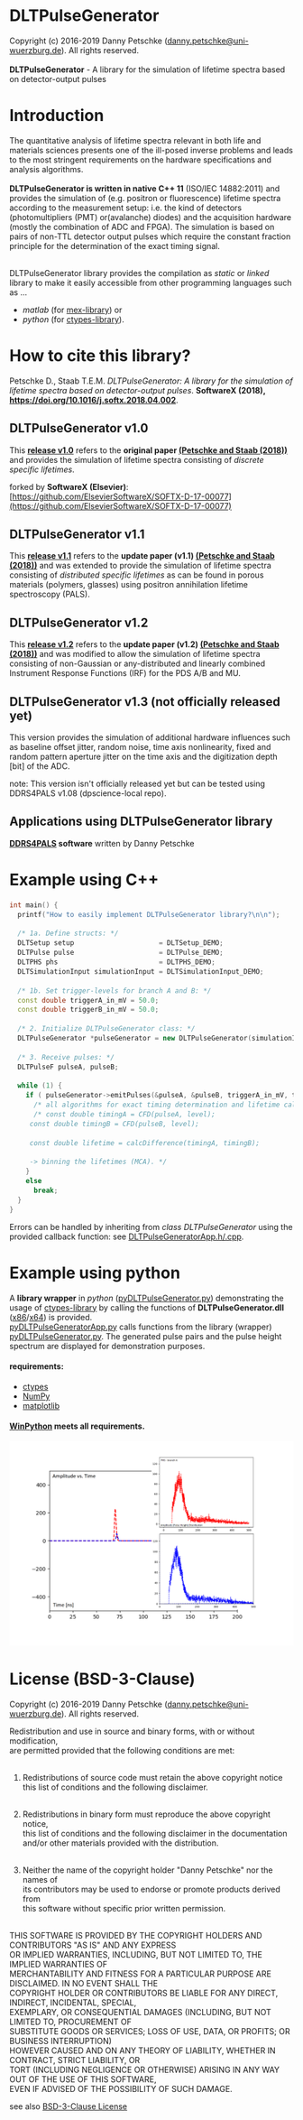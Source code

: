 # DLTPulseGenerator
Copyright (c) 2016-2019 Danny Petschke (danny.petschke@uni-wuerzburg.de). All rights reserved.<br><br>
<b>DLTPulseGenerator</b> - A library for the simulation of lifetime spectra based on detector-output pulses

# Introduction

The quantitative analysis of lifetime spectra relevant in both life and materials sciences presents one of the ill-posed inverse problems and leads to the most stringent requirements on the hardware specifications and analysis algorithms.<br><br>
<b>DLTPulseGenerator is written in native C++ 11</b> (ISO/IEC 14882:2011) and provides the simulation of (e.g. positron or fluorescence) lifetime spectra according to the measurement setup: i.e. the kind of detectors (photomultipliers (PMT) or(avalanche) diodes) and the acquisition hardware (mostly the combination of ADC and FPGA). 
The simulation is based on pairs of non-TTL detector output pulses which require the constant fraction principle for the determination of the exact timing signal.<br><br>

DLTPulseGenerator library provides the compilation as <i>static</i> or <i>linked</i> library to make it easily accessible from other programming languages such as ...<br>
- <i>matlab</i> (for [mex-library](https://de.mathworks.com/help/matlab/matlab_external/standalone-example.html)) or<br>
- <i>python</i> (for [ctypes-library](https://docs.python.org/3/library/ctypes.html)). 

# How to cite this library?

Petschke D., Staab T.E.M. <i>DLTPulseGenerator: A library for the simulation of lifetime spectra based on detector-output pulses</i>. <b>SoftwareX (2018), https://doi.org/10.1016/j.softx.2018.04.002</b>.

## DLTPulseGenerator v1.0

This <b>[release v1.0](https://github.com/dpscience/DLTPulseGenerator/releases/tag/1.0)</b> refers to the <b>original paper [(Petschke and Staab (2018))](https://doi.org/10.1016/j.softx.2018.04.002)</b> and provides the simulation of lifetime spectra consisting of <i>discrete specific lifetimes</i>.

forked by <b>SoftwareX (Elsevier)</b>: [https://github.com/ElsevierSoftwareX/SOFTX-D-17-00077](https://github.com/ElsevierSoftwareX/SOFTX-D-17-00077) 

## DLTPulseGenerator v1.1

This <b>[release v1.1](https://github.com/dpscience/DLTPulseGenerator/releases/tag/1.1)</b> refers to the <b>update paper (v1.1) [(Petschke and Staab (2018))](https://doi.org/10.1016/j.softx.2018.05.001)</b> and was extended to provide the simulation of lifetime spectra consisting of <i>distributed specific lifetimes</i> as can be found in porous materials (polymers, glasses) using positron annihilation lifetime spectroscopy (PALS).

## DLTPulseGenerator v1.2

This <b>[release v1.2](https://github.com/dpscience/DLTPulseGenerator/releases/tag/1.2)</b> refers to the <b>update paper (v1.2) [(Petschke and Staab (2018))](https://doi.org/10.1016/j.softx.2018.06.003)</b> and was modified to allow the simulation of lifetime spectra consisting of non-Gaussian or any-distributed and linearly combined Instrument Response Functions (IRF) for the PDS A/B and MU. 

## DLTPulseGenerator v1.3 (not officially released yet)

This version provides the simulation of additional hardware influences such as baseline offset jitter, random noise, time axis nonlinearity, fixed and random pattern aperture jitter on the time axis and the digitization depth [bit] of the ADC.

note: This version isn't officially released yet but can be tested using DDRS4PALS v1.08 (dpscience-local repo).

## Applications using DLTPulseGenerator library

<b>[DDRS4PALS](https://github.com/dpscience/DDRS4PALS) software</b> written by Danny Petschke

# Example using C++

```c++
int main() {
  printf("How to easily implement DLTPulseGenerator library?\n\n");

  /* 1a. Define structs: */
  DLTSetup setup                     = DLTSetup_DEMO; 
  DLTPulse pulse                     = DLTPulse_DEMO; 
  DLTPHS phs                         = DLTPHS_DEMO; 
  DLTSimulationInput simulationInput = DLTSimulationInput_DEMO; 
  
  /* 1b. Set trigger-levels for branch A and B: */
  const double triggerA_in_mV = 50.0;
  const double triggerB_in_mV = 50.0;
  
  /* 2. Initialize DLTPulseGenerator class: */
  DLTPulseGenerator *pulseGenerator = new DLTPulseGenerator(simulationInput, phs, setup, pulse, nullptr);
  
  /* 3. Receive pulses: */
  DLTPulseF pulseA, pulseB;
  
  while (1) {
    if ( pulseGenerator->emitPulses(&pulseA, &pulseB, triggerA_in_mV, triggerB_in_mV) ) {
      /* all algorithms for exact timing determination and lifetime calculation, respectively, have to be placed here! */
      /* const double timingA = CFD(pulseA, level);
	 const double timingB = CFD(pulseB, level);

	 const double lifetime = calcDifference(timingA, timingB);

	 -> binning the lifetimes (MCA). */
    }
    else
      break;
  }
}
```
Errors can be handled by inheriting from <i>class DLTPulseGenerator</i> using the provided callback function: see [DLTPulseGeneratorApp.h/.cpp](https://github.com/dpscience/DLTPulseGenerator/blob/master/DLTPulseGenerator/example/AppDLTPulseGenerator/AppDLTPulseGenerator/DLTPulseGeneratorApp.h).  

# Example using python

A <b>library wrapper</b> in <i>python</i> ([pyDLTPulseGenerator.py](https://github.com/dpscience/DLTPulseGenerator/blob/master/pyDLTPulseGenerator/pyDLTPulseGenerator.py)) demonstrating the usage of [ctypes-library](https://docs.python.org/3/library/ctypes.html) by calling the functions of <b>DLTPulseGenerator.dll</b> ([x86](https://github.com/dpscience/DLTPulseGenerator/tree/master/pyDLTPulseGenerator/x86)/[x64](https://github.com/dpscience/DLTPulseGenerator/tree/master/pyDLTPulseGenerator/x64)) is provided.<br>
[pyDLTPulseGeneratorApp.py](https://github.com/dpscience/DLTPulseGenerator/blob/master/pyDLTPulseGenerator/pyDLTPulseGeneratorApp.py) calls functions from the library (wrapper) [pyDLTPulseGenerator.py](https://github.com/dpscience/DLTPulseGenerator/blob/master/pyDLTPulseGenerator/pyDLTPulseGenerator.py). The generated pulse pairs and the pulse height spectrum are displayed for demonstration purposes.<br>

#### requirements:
- [ctypes](https://docs.python.org/3/library/ctypes.html) 
- [NumPy](http://www.numpy.org/) 
- [matplotlib](https://matplotlib.org/)<br>

#### [WinPython](https://sourceforge.net/projects/winpython/) meets all requirements. 

![Generated Pulses](/pyDLTPulseGenerator/PulsesPythonAndPHS.png)

# License (BSD-3-Clause)

Copyright (c) 2016-2019 Danny Petschke (danny.petschke@uni-wuerzburg.de). All rights reserved.<br>

Redistribution and use in source and binary forms, with or without modification,<br> 
are permitted provided that the following conditions are met:<br><br>

 1. Redistributions of source code must retain the above copyright notice<br>
    this list of conditions and the following disclaimer.<br><br>

 2. Redistributions in binary form must reproduce the above copyright notice,<br> 
    this list of conditions and the following disclaimer in the documentation<br> 
    and/or other materials provided with the distribution.<br><br>

 3. Neither the name of the copyright holder "Danny Petschke" nor the names of<br> 
    its contributors may be used to endorse or promote products derived from <br>
    this software without specific prior written permission.<br><br>


 THIS SOFTWARE IS PROVIDED BY THE COPYRIGHT HOLDERS AND CONTRIBUTORS "AS IS" AND ANY EXPRESS<br> 
 OR IMPLIED WARRANTIES, INCLUDING, BUT NOT LIMITED TO, THE IMPLIED WARRANTIES OF<br> 
 MERCHANTABILITY AND FITNESS FOR A PARTICULAR PURPOSE ARE DISCLAIMED. IN NO EVENT SHALL THE<br> 
 COPYRIGHT HOLDER OR CONTRIBUTORS BE LIABLE FOR ANY DIRECT, INDIRECT, INCIDENTAL, SPECIAL,<br> 
 EXEMPLARY, OR CONSEQUENTIAL DAMAGES (INCLUDING, BUT NOT LIMITED TO, PROCUREMENT OF<br> 
 SUBSTITUTE GOODS OR SERVICES; LOSS OF USE, DATA, OR PROFITS; OR BUSINESS INTERRUPTION)<br> 
 HOWEVER CAUSED AND ON ANY THEORY OF LIABILITY, WHETHER IN CONTRACT, STRICT LIABILITY, OR<br> 
 TORT (INCLUDING NEGLIGENCE OR OTHERWISE) ARISING IN ANY WAY OUT OF THE USE OF THIS SOFTWARE,<br> 
 EVEN IF ADVISED OF THE POSSIBILITY OF SUCH DAMAGE.<br>
 
 see also [BSD-3-Clause License](https://opensource.org/licenses/BSD-3-Clause)